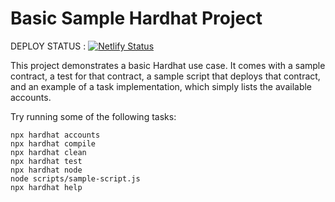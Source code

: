# Basic Sample Hardhat Project


DEPLOY STATUS : [![Netlify Status](https://api.netlify.com/api/v1/badges/abe8260a-da65-4fc3-a9f1-e1d6d1543d6a/deploy-status)](https://app.netlify.com/sites/beamish-fudge-b88d07/deploys)


This project demonstrates a basic Hardhat use case. It comes with a sample contract, a test for that contract, a sample script that deploys that contract, and an example of a task implementation, which simply lists the available accounts.

Try running some of the following tasks:

```shell
npx hardhat accounts
npx hardhat compile
npx hardhat clean
npx hardhat test
npx hardhat node
node scripts/sample-script.js
npx hardhat help
```
